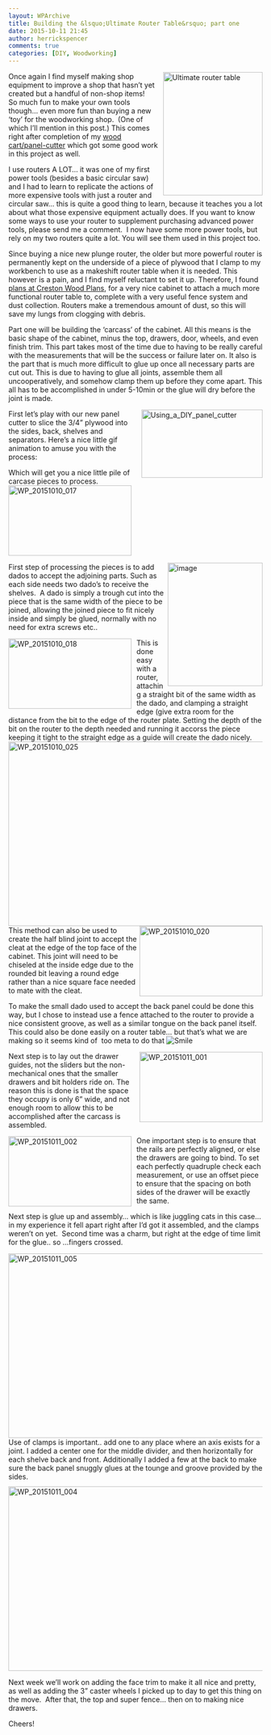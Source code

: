```yaml
---
layout: WPArchive
title: Building the &lsquo;Ultimate Router Table&rsquo; part one
date: 2015-10-11 21:45
author: herrickspencer
comments: true
categories: [DIY, Woodworking]
---
```

<a href="http://www.crestonwood.com/plans.php" target="_blank"><img style="background-image:none;float:right;padding-top:0;padding-left:0;margin:0 0 0 10px;display:inline;padding-right:0;border-width:0;" title="The goal" src="/{{ site.postMedia }}/2015/10/image3.png" alt="Ultimate router table" width="197" height="244" align="right" border="0" /></a>Once again I find myself making shop equipment to improve a shop that hasn’t yet created but a handful of non-shop items!   So much fun to make your own tools though… even more fun than buying a new ‘toy’ for the woodworking shop.  (One of which I’ll mention in this post.) This comes right after completion of my <a href="https://herrickspencer.wordpress.com/2015/09/29/rolling-woodcart-with-panel-cutter/" target="_blank">wood cart/panel-cutter</a> which got some good work in this project as well.

I use routers A LOT… it was one of my first power tools (besides a basic circular saw) and I had to learn to replicate the actions of more expensive tools with just a router and circular saw… this is quite a good thing to learn, because it teaches you a lot about what those expensive equipment actually does. If you want to know some ways to use your router to supplement purchasing advanced power tools, please send me a comment.  I now have some more power tools, but rely on my two routers quite a lot. You will see them used in this project too.

Since buying a nice new plunge router, the older but more powerful router is permanently kept on the underside of a piece of plywood that I clamp to my workbench to use as a makeshift router table when it is needed. This however is a pain, and I find myself reluctant to set it up. Therefore, I found <a href="http://www.crestonwood.com/plans.php" target="_blank">plans at Creston Wood Plans</a>, for a very nice cabinet to attach a much more functional router table to, complete with a very useful fence system and dust collection. Routers make a tremendous amount of dust, so this will save my lungs from clogging with debris.

Part one will be building the ‘carcass’ of the cabinet. All this means is the basic shape of the cabinet, minus the top, drawers, door, wheels, and even finish trim. This part takes most of the time due to having to be really careful with the measurements that will be the success or failure later on. It also is the part that is much more difficult to glue up once all necessary parts are cut out. This is due to having to glue all joints, assemble them all uncooperatively, and somehow clamp them up before they come apart. This all has to be accomplished in under 5-10min or the glue will dry before the joint is made.

<a href="/{{ site.postMedia }}/2015/10/using_a_diy_panel_cutter.gif"><img style="float:right;margin:0 0 0 10px;display:inline;" title="Using_a_DIY_panel_cutter" src="/{{ site.postMedia }}/2015/10/using_a_diy_panel_cutter_thumb.gif" alt="Using_a_DIY_panel_cutter" width="240" height="135" align="right" /></a>First let’s play with our new panel cutter to slice the 3/4” plywood into the sides, back, shelves and separators. Here’s a nice little gif animation to amuse you with the process:

Which will get you a nice little pile of carcase pieces to process. <a href="/{{ site.postMedia }}/2015/10/wp_20151010_017.jpg"><img style="background-image:none;padding-top:0;padding-left:0;display:inline;padding-right:0;border-width:0;" title="WP_20151010_017" src="/{{ site.postMedia }}/2015/10/wp_20151010_017_thumb.jpg" alt="WP_20151010_017" width="244" height="139" border="0" /></a>

<a href="/{{ site.postMedia }}/2015/10/image2.png"><img style="background-image:none;float:right;padding-top:0;padding-left:0;display:inline;padding-right:0;border-width:0;" title="image" src="/{{ site.postMedia }}/2015/10/image_thumb2.png" alt="image" width="188" height="244" align="right" border="0" /></a>First step of processing the pieces is to add dados to accept the adjoining parts. Such as each side needs two dado’s to receive the shelves.  A dado is simply a trough cut into the piece that is the same width of the piece to be joined, allowing the joined piece to fit nicely inside and simply be glued, normally with no need for extra screws etc..

<a href="/{{ site.postMedia }}/2015/10/wp_20151010_0181.jpg"><img style="background-image:none;float:left;padding-top:0;padding-left:0;margin:0 10px 0 0;display:inline;padding-right:0;border-width:0;" title="WP_20151010_018" src="/{{ site.postMedia }}/2015/10/wp_20151010_018_thumb1.jpg" alt="WP_20151010_018" width="244" height="139" align="left" border="0" /></a>This is done easy with a router, attaching a straight bit of the same width as the dado, and clamping a straight edge (give extra room for the distance from the bit to the edge of the router plate. Setting the depth of the bit on the router to the depth needed and running it accorss the piece keeping it tight to the straight edge as a guide will create the dado nicely.<a href="/{{ site.postMedia }}/2015/10/wp_20151010_0251.jpg"><img style="background-image:none;float:right;padding-top:0;padding-left:0;display:inline;padding-right:0;border-width:0;" title="WP_20151010_025" src="/{{ site.postMedia }}/2015/10/wp_20151010_025_thumb1.jpg" alt="WP_20151010_025" width="644" height="365" align="right" border="0" /></a>

<a href="/{{ site.postMedia }}/2015/10/wp_20151010_020.jpg"><img style="background-image:none;float:right;padding-top:0;padding-left:0;display:inline;padding-right:0;border-width:0;" title="WP_20151010_020" src="/{{ site.postMedia }}/2015/10/wp_20151010_020_thumb.jpg" alt="WP_20151010_020" width="244" height="139" align="right" border="0" /></a>This method can also be used to create the half blind joint to accept the cleat at the edge of the top face of the cabinet. This joint will need to be chiseled at the inside edge due to the rounded bit leaving a round edge rather than a nice square face needed to mate with the cleat.

To make the small dado used to accept the back panel could be done this way, but I chose to instead use a fence attached to the router to provide a nice consistent groove, as well as a similar tongue on the back panel itself. This could also be done easily on a router table… but that’s what we are making so it seems kind of  too meta to do that <img class="wlEmoticon wlEmoticon-smile" style="border-style:none;" src="/{{ site.postMedia }}/2015/10/wlemoticon-smile.png" alt="Smile" />

<a href="/{{ site.postMedia }}/2015/10/wp_20151011_001.jpg"><img style="background-image:none;float:right;padding-top:0;padding-left:0;display:inline;padding-right:0;border-width:0;" title="WP_20151011_001" src="/{{ site.postMedia }}/2015/10/wp_20151011_001_thumb.jpg" alt="WP_20151011_001" width="244" height="139" align="right" border="0" /></a>Next step is to lay out the drawer guides, not the sliders but the non-mechanical ones that the smaller drawers and bit holders ride on. The reason this is done is that the space they occupy is only 6” wide, and not enough room to allow this to be accomplished after the carcass is assembled.

<a href="/{{ site.postMedia }}/2015/10/wp_20151011_002.jpg"><img style="background-image:none;float:left;padding-top:0;padding-left:0;margin:0 10px 0 0;display:inline;padding-right:0;border-width:0;" title="WP_20151011_002" src="/{{ site.postMedia }}/2015/10/wp_20151011_002_thumb.jpg" alt="WP_20151011_002" width="244" height="139" align="left" border="0" /></a>One important step is to ensure that the rails are perfectly aligned, or else the drawers are going to bind. To set each perfectly quadruple check each measurement, or use an offset piece to ensure that the spacing on both sides of the drawer will be exactly the same.

Next step is glue up and assembly… which is like juggling cats in this case… in my experience it fell apart right after I’d got it assembled, and the clamps weren’t on yet.  Second time was a charm, but right at the edge of time limit for the glue.. so …fingers crossed.

<a href="/{{ site.postMedia }}/2015/10/wp_20151011_0052.jpg"><img style="background-image:none;padding-top:0;padding-left:0;display:inline;padding-right:0;border:0;" title="WP_20151011_005" src="/{{ site.postMedia }}/2015/10/wp_20151011_005_thumb2.jpg" alt="WP_20151011_005" width="644" height="365" border="0" /></a>Use of clamps is important.. add one to any place where an axis exists for a joint. I added a center one for the middle divider, and then horizontally for each shelve back and front. Additionally I added a few at the back to make sure the back panel snuggly glues at the tounge and groove provided by the sides.<a href="/{{ site.postMedia }}/2015/10/wp_20151011_0041.jpg"><img style="background-image:none;padding-top:0;padding-left:0;margin:11px 0 0;display:inline;padding-right:0;border-width:0;" title="WP_20151011_004" src="/{{ site.postMedia }}/2015/10/wp_20151011_004_thumb1.jpg" alt="WP_20151011_004" width="644" height="365" border="0" /></a>

Next week we’ll work on adding the face trim to make it all nice and pretty, as well as adding the 3” caster wheels I picked up to day to get this thing on the move.  After that, the top and super fence… then on to making nice drawers.

Cheers!
